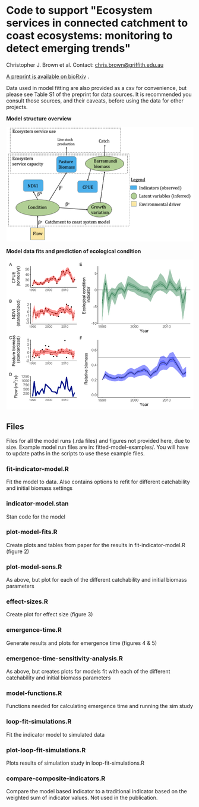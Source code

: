 # Code to support "Ecosystem services in connected catchment to coast ecosystems: monitoring to detect emerging trends"

Christopher J. Brown et al.
Contact: chris.brown@griffith.edu.au

[A preprint is available on bioRxiv](https://www.biorxiv.org/content/10.1101/2021.07.19.453015v1)
.

Data used in model fitting are also provided as a csv for convenience, but please see Table S1 of the preprint for data sources. It is recommended you consult those sources, and their caveats, before using the data for other projects.

**Model structure overview**

![](figure-1-model-structure.png)

**Model data fits and prediction of ecological condition**

![](data-fits.png)


## Files

Files for all the model runs (.rda files) and figures not provided here, due to size.
Example model run files are in: fitted-model-examples/. You will have to update paths in the scripts to use these example files.

### fit-indicator-model.R

Fit the model to data. Also contains options to refit for different catchability and initial biomass settings

### indicator-model.stan  

Stan code for the model

### plot-model-fits.R  

Create plots and tables from paper for the results in fit-indicator-model.R
(figure 2)

### plot-model-sens.R

As above, but plot for each of the different catchability and initial biomass parameters

### effect-sizes.R

Create plot for effect size (figure 3)

### emergence-time.R

Generate results and plots for emergence time (figures 4 & 5)

### emergence-time-sensitivity-analysis.R
As above, but creates plots for models fit with each of the different catchability and initial biomass parameters

### model-functions.R

Functions needed for calculating emergence time and running the sim study

### loop-fit-simulations.R

Fit the indicator model to simulated data

### plot-loop-fit-simulations.R

Plots results of simulation study in loop-fit-simulations.R

### compare-composite-indicators.R

Compare the model based indicator to a traditional indicator based on the weighted sum of indicator values. Not used in the publication.

